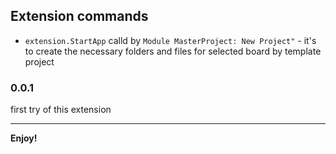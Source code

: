 


## Extension commands

* `extension.StartApp` calld by `Module MasterProject: New Project"` - it's to create the necessary folders and files for selected board by template project

### 0.0.1

first try of this extension

-----------------------------------------------------------------------------------------------------------


**Enjoy!**
